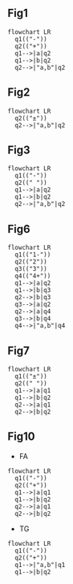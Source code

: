 Fig1
---
```mermaid
flowchart LR
  q1(("-"))
  q2(("+"))
  q1-->|a|q2
  q1-->|b|q2
  q2-->|"a,b"|q2
```

Fig2
---
```mermaid
flowchart LR
  q2(("±"))
  q2-->|"a,b"|q2
```

Fig3
---
```mermaid
flowchart LR
  q1(("-"))
  q2((" "))
  q1-->|a|q2
  q1-->|b|q2
  q2-->|"a,b"|q2
```

Fig6
---
```mermaid
flowchart LR
  q1(("1-"))
  q2(("2"))
  q3(("3"))
  q4(("4+"))
  q1-->|a|q2
  q1-->|b|q3
  q2-->|b|q3
  q3-->|a|q2
  q2-->|a|q4
  q3-->|b|q4
  q4-->|"a,b"|q4
```

Fig7
---
```mermaid
flowchart LR
  q1(("±"))
  q2((" "))
  q1-->|a|q1
  q1-->|b|q2
  q2-->|a|q1
  q2-->|b|q2
```

Fig10
---
- FA
```mermaid
flowchart LR
  q1(("-"))
  q2(("+"))
  q1-->|a|q1
  q1-->|b|q2
  q2-->|a|q1
  q2-->|b|q2
```
- TG
```mermaid
flowchart LR
  q1(("-"))
  q2(("+"))
  q1-->|"a,b"|q1
  q1-->|b|q2
```